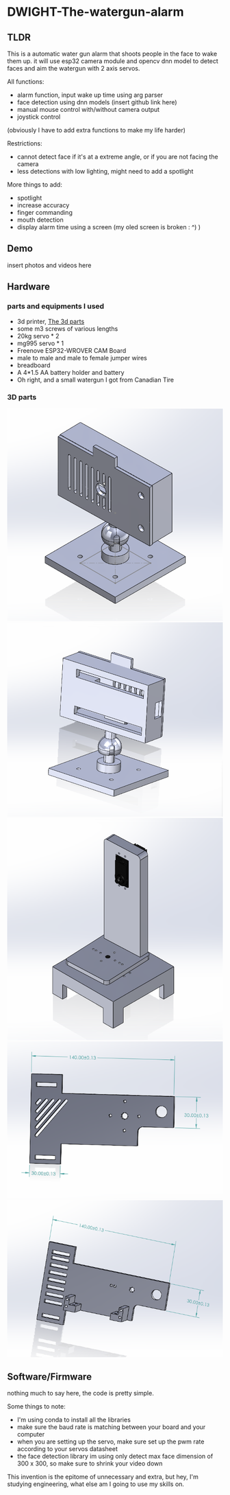 # DWIGHT-The-watergun-alarm

## TLDR

This is a automatic water gun alarm that shoots people in the face to wake them up.
it will use esp32 camera module and opencv dnn model to detect faces and aim the watergun with 2 axis servos.

All functions:

- alarm function, input wake up time using arg parser
- face detection using dnn models (insert github link here)
- manual mouse control with/without camera output
- joystick control

(obviously I have to add extra functions to make my life harder)

Restrictions:

- cannot detect face if it's at a extreme angle, or if you are not facing the camera
- less detections with low lighting, might need to add a spotlight

More things to add:
- spotlight
- increase accuracy
- finger commanding
- mouth detection
- display alarm time using a screen (my oled screen is broken :    ^) )

## Demo

insert photos and videos here

## Hardware

### parts and equipments I used

- 3d printer, [The 3d parts](https://hehehe)
- some m3 screws of various lengths
- 20kg servo * 2
- mg995 servo * 1
- Freenove ESP32-WROVER CAM Board
- male to male and male to female jumper wires
- breadboard
- A 4*1.5 AA battery holder and battery
- Oh right, and a small watergun I got from Canadian Tire

### 3D parts 
![camera holder](https://github.com/jzhou-k/DWIGHT-The-watergun-alarm/blob/main/hardware/esp%20camera%20holder/image.png)
![camera holder backside](https://github.com/jzhou-k/DWIGHT-The-watergun-alarm/blob/main/hardware/esp%20camera%20holder/image%20back.png)
![gun mount](https://github.com/jzhou-k/DWIGHT-The-watergun-alarm/blob/main/hardware/gun%20mount.png)
![gunbrace attachment side](https://github.com/jzhou-k/DWIGHT-The-watergun-alarm/blob/main/hardware/brace%20attachment%20side.png)
![gunbrace trigger side](https://github.com/jzhou-k/DWIGHT-The-watergun-alarm/blob/main/hardware/gun%20brace%20and%20trigger%20servo%20holder.png)

## Software/Firmware

nothing much to say here, the code is pretty simple.

Some things to note:

- I'm using conda to install all the libraries
- make sure the baud rate is matching between your board and your computer
- when you are setting up the servo, make sure set up the pwm rate according to your servos datasheet
- the face detection library im using only detect max face dimension of 300 x 300, so make sure to shrink your video down


This invention is the epitome of unnecessary and extra, but hey, I'm studying engineering, what else am I going to use my skills on.
